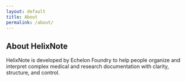 ```yaml
---
layout: default
title: About
permalink: /about/
---
```


<h2>About HelixNote</h2>
<p>HelixNote is developed by Echelon Foundry to help people organize and interpret complex medical and research documentation with clarity, structure, and control.</p>
